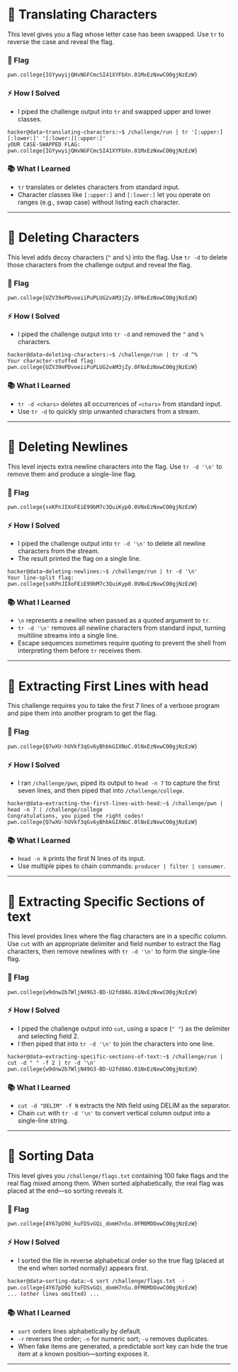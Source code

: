 # 🔹 Translating Characters

This level gives you a flag whose letter case has been swapped. Use `tr` to reverse the case and reveal the flag.

### 🏴 Flag

`pwn.college{IGYywyijQHvNGFCmcSI41XYFbXn.01MxEzNxwCO0gjNzEzW}`

### ⚡ How I Solved

* I piped the challenge output into `tr` and swapped upper and lower classes.

```
hacker@data~translating-characters:~$ /challenge/run | tr '[:upper:][:lower:]' '[:lower:][:upper:]'
yOUR CASE-SWAPPED FLAG:
pwn.college{IGYywyijQHvNGFCmcSI41XYFbXn.01MxEzNxwCO0gjNzEzW}
```

### 📚 What I Learned

* `tr` translates or deletes characters from standard input.
* Character classes like `[:upper:]` and `[:lower:]` let you operate on ranges (e.g., swap case) without listing each character.

---
# 🔹 Deleting Characters

This level adds decoy characters (`^` and `%`) into the flag. Use `tr -d` to delete those characters from the challenge output and reveal the flag.

### 🏴 Flag

`pwn.college{UZV39ePDvoeiiPuPLUG2vAM3jZy.0FNxEzNxwCO0gjNzEzW}`

### ⚡ How I Solved

* I piped the challenge output into `tr -d` and removed the `^` and `%` characters.

```
hacker@data~deleting-characters:~$ /challenge/run | tr -d ^%
Your character-stuffed flag:
pwn.college{UZV39ePDvoeiiPuPLUG2vAM3jZy.0FNxEzNxwCO0gjNzEzW}
```

### 📚 What I Learned

* `tr -d <chars>` deletes all occurrences of `<chars>` from standard input.
* Use `tr -d` to quickly strip unwanted characters from a stream.

---
# 🔹 Deleting Newlines

This level injects extra newline characters into the flag. Use `tr -d '\n'` to remove them and produce a single-line flag.

### 🏴 Flag

`pwn.college{sxKPnJIXoFEiE99bM7c3QuiKyp0.0VNxEzNxwCO0gjNzEzW}`

### ⚡ How I Solved

* I piped the challenge output into `tr -d '\n'` to delete all newline characters from the stream.
* The result printed the flag on a single line.

```
hacker@data~deleting-newlines:~$ /challenge/run | tr -d '\n'
Your line-split flag: pwn.college{sxKPnJIXoFEiE99bM7c3QuiKyp0.0VNxEzNxwCO0gjNzEzW}
```

### 📚 What I Learned

* `\n` represents a newline when passed as a quoted argument to `tr`.
* `tr -d '\n'` removes all newline characters from standard input, turning multiline streams into a single line.
* Escape sequences sometimes require quoting to prevent the shell from interpreting them before `tr` receives them.

---
# 🔹 Extracting First Lines with head

This challenge requires you to take the first 7 lines of a verbose program and pipe them into another program to get the flag.

### 🏴 Flag

`pwn.college{Q7wXU-hUVkf3qGv6yBhbkGIXNoC.0lNxEzNxwCO0gjNzEzW}`

### ⚡ How I Solved

* I ran `/challenge/pwn`, piped its output to `head -n 7` to capture the first seven lines, and then piped that into `/challenge/college`.

```
hacker@data~extracting-the-first-lines-with-head:~$ /challenge/pwn | head -n 7 | /challenge/college
Congratulations, you piped the right codes!
pwn.college{Q7wXU-hUVkf3qGv6yBhbkGIXNoC.0lNxEzNxwCO0gjNzEzW}
```

### 📚 What I Learned

* `head -n N` prints the first N lines of its input.
* Use multiple pipes to chain commands: `producer | filter | consumer`.

---
# 🔹 Extracting Specific Sections of text

This level provides lines where the flag characters are in a specific column. Use `cut` with an appropriate delimiter and field number to extract the flag characters, then remove newlines with `tr -d '\n'` to form the single-line flag.

### 🏴 Flag

`pwn.college{w9dnw2b7WljN49G3-BD-U2fd8AG.01NxEzNxwCO0gjNzEzW}`

### ⚡ How I Solved

* I piped the challenge output into `cut`, using a space (`" "`) as the delimiter and selecting field 2.
* I then piped that into `tr -d '\n'` to join the characters into one line.

```
hacker@data~extracting-specific-sections-of-text:~$ /challenge/run | cut -d " " -f 2 | tr -d '\n'
pwn.college{w9dnw2b7WljN49G3-BD-U2fd8AG.01NxEzNxwCO0gjNzEzW}
```

### 📚 What I Learned

* `cut -d "DELIM" -f N` extracts the Nth field using DELIM as the separator.
* Chain `cut` with `tr -d '\n'` to convert vertical column output into a single-line string.

---
# 🔹 Sorting Data

This level gives you `/challenge/flags.txt` containing 100 fake flags and the real flag mixed among them. When sorted alphabetically, the real flag was placed at the end—so sorting reveals it.

### 🏴 Flag

`pwn.college{4Y67pD9O_kuFDSvGQi_domH7nSu.0FM0MDOxwCO0gjNzEzW}`

### ⚡ How I Solved

* I sorted the file in reverse alphabetical order so the true flag (placed at the end when sorted normally) appears first.

```bash
hacker@data~sorting-data:~$ sort /challenge/flags.txt -r
pwn.college{4Y67pD9O_kuFDSvGQi_domH7nSu.0FM0MDOxwCO0gjNzEzW}
... (other lines omitted) ...
```

### 📚 What I Learned

* `sort` orders lines alphabetically by default.
* `-r` reverses the order; `-n` for numeric sort; `-u` removes duplicates.
* When fake items are generated, a predictable sort key can hide the true item at a known position—sorting exposes it.

---
